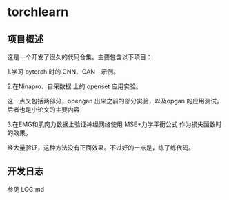 # torchlearn

## 项目概述

这是一个开发了很久的代码合集。主要包含以下项目：

1.学习 pytorch 时的 CNN、GAN　示例。

2.在Ninapro、自采数据 上的 openset 应用实验。

这一点又包括两部分，opengan 出来之前的部分实验，以及opgan 的应用测试。后者也是小论文的主要内容

3.在EMG和肌肉力数据上验证神经网络使用 MSE+力学平衡公式 作为损失函数时的效果。

经大量验证，这种方法没有正面效果。不过好的一点是，练了练代码。


## 开发日志

参见 LOG.md



